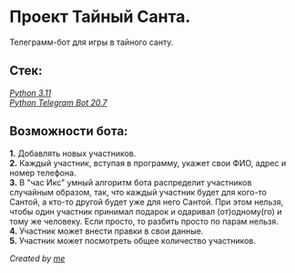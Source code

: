 # Проект Тайный Санта.

Телеграмм-бот для игры в тайного санту.

## Стек:

*[Python 3.11](https://www.python.org/downloads/release/python-3110/)*  
*[Python Telegram Bot 20.7](https://docs.python-telegram-bot.org/en/v20.7/)*

## Возможности бота:

**1.** Добавлять новых участников.  
**2.** Каждый участник, вступая в программу, укажет свои ФИО, адрес и номер телефона.  
**3.** В "час Икс" умный алгоритм бота распределит участников случайным образом, так, что каждый участник будет для кого-то Сантой, а кто-то другой будет уже для него Сантой. При этом нельзя, чтобы один участник принимал подарок и одаривал (от)одному(го) и тому же человеку. Если просто, то разбить просто по парам нельзя.  
**4.** Участник может внести правки в свои данные.  
**5.** Участник может посмотреть общее количество участников.  
  
_Created by [me](https://github.com/wtfucka)_
